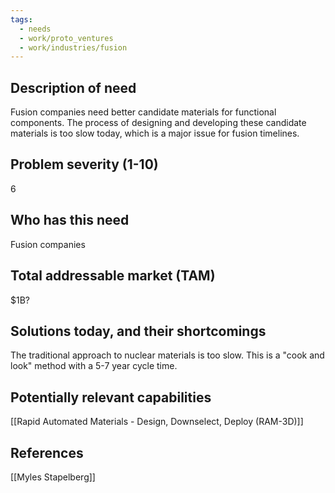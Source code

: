 ```yaml
---
tags:
  - needs
  - work/proto_ventures
  - work/industries/fusion
---
```

## Description of need
Fusion companies need better candidate materials for functional components. The process of designing and developing these candidate materials is too slow today, which is a major issue for fusion timelines.

## Problem severity (1-10)
6

## Who has this need
Fusion companies

## Total addressable market (TAM)
$1B?

## Solutions today, and their shortcomings
The traditional approach to nuclear materials is too slow. This is a "cook and look" method with a 5-7 year cycle time.

## Potentially relevant capabilities
[[Rapid Automated Materials - Design, Downselect, Deploy (RAM-3D)]]

## References
[[Myles Stapelberg]]